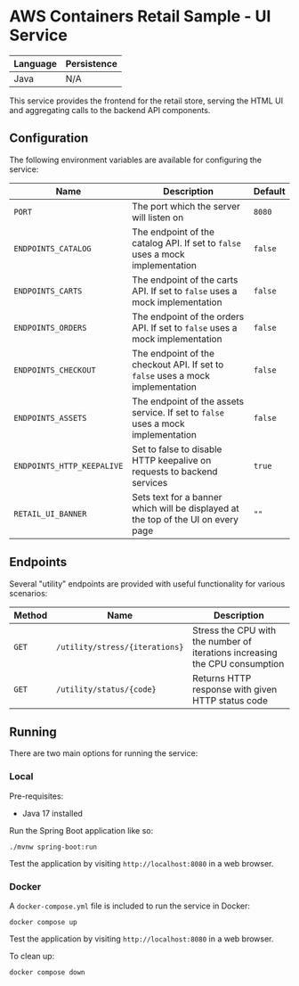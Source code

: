 # AWS Containers Retail Sample - UI Service

| Language | Persistence |
| -------- | ----------- |
| Java     | N/A         |

This service provides the frontend for the retail store, serving the HTML UI and aggregating calls to the backend API components.

## Configuration

The following environment variables are available for configuring the service:

| Name                       | Description                                                                       | Default |
| -------------------------- | --------------------------------------------------------------------------------- | ------- |
| `PORT`                     | The port which the server will listen on                                          | `8080`  |
| `ENDPOINTS_CATALOG`        | The endpoint of the catalog API. If set to `false` uses a mock implementation     | `false` |
| `ENDPOINTS_CARTS`          | The endpoint of the carts API. If set to `false` uses a mock implementation       | `false` |
| `ENDPOINTS_ORDERS`         | The endpoint of the orders API. If set to `false` uses a mock implementation      | `false` |
| `ENDPOINTS_CHECKOUT`       | The endpoint of the checkout API. If set to `false` uses a mock implementation    | `false` |
| `ENDPOINTS_ASSETS`         | The endpoint of the assets service. If set to `false` uses a mock implementation  | `false` |
| `ENDPOINTS_HTTP_KEEPALIVE` | Set to false to disable HTTP keepalive on requests to backend services            | `true`  |
| `RETAIL_UI_BANNER`         | Sets text for a banner which will be displayed at the top of the UI on every page | `""`    |

## Endpoints

Several "utility" endpoints are provided with useful functionality for various scenarios:

| Method | Name                           | Description                                                                 |
| ------ | ------------------------------ | --------------------------------------------------------------------------- |
| `GET`  | `/utility/stress/{iterations}` | Stress the CPU with the number of iterations increasing the CPU consumption |
| `GET`  | `/utility/status/{code}`       | Returns HTTP response with given HTTP status code                           |

## Running

There are two main options for running the service:

### Local

Pre-requisites:

- Java 17 installed

Run the Spring Boot application like so:

```
./mvnw spring-boot:run
```

Test the application by visiting `http://localhost:8080` in a web browser.

### Docker

A `docker-compose.yml` file is included to run the service in Docker:

```
docker compose up
```

Test the application by visiting `http://localhost:8080` in a web browser.

To clean up:

```
docker compose down
```

